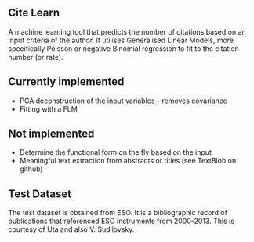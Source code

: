Cite Learn
----------

A machine learning tool that predicts the number of citations based on an input criteria of the author. It utilises Generalised Linear Models, more specifically Poisson or negative Binomial regression to fit to the citation number (or rate).

## Currently implemented

* PCA deconstruction of the input variables - removes covariance
* Fitting with a FLM

## Not implemented

* Determine the functional form on the fly based on the input
* Meaningful text extraction from abstracts or titles (see TextBlob on github)

Test Dataset
------------

The test dataset is obtained from ESO. It is a bibliographic record of publications that referenced ESO instruments from 2000-2013. This is courtesy of Uta and also V. Sudilovsky.
